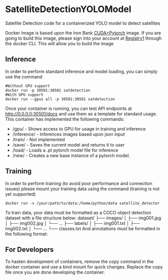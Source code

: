 # SatelliteDetectionYOLOModel
Satellite Detection code for a containerized YOLO model to detect satellites

Docker Image is based upon the Iron Bank [CUDA+Pytorch](https://repo1.dso.mil/dsop/nextgen-federal/mistk/mistk-python-cuda-pytorch) image. If you are going to build this image, please sign into your account at [Registry1](https://registry1.dso.mil/account/sign-in?redirect_url=%2Fharbor%2Fprojects) through the docker CLI. This will allow you to build the image

## Inference
In order to perform standard inference and model loading, you can simply use the command
```
#Without GPU support
docker run -p 30501:30501 satdetection
#With GPU support
docker run --gpus all -p 30501:30501 satdetection
```

Once your container is running, you can test API endpoints at http://0.0.0.0:30501/docs and use them as a template for standard usage. This container has implemented the following commands:

- /gpu/ - Shows access to GPU for usage in training and inference
- /inference/ - Inferences images based upon json input
- /train/ - Not implemented
- /save/ - Saves the current model and returns it to user
- /load/ - Loads a .pt pytorch model file for inference
- /new/ - Creates a new base instance of a pytorch model.  

## Training
In order to perform training (to avoid poor performance and connection issues) please mount your training data using the command (training is not yet supported)
```
docker run -v /your/path/to/data:/home/python/data satellite_detector
```
To train data, your data must be formatted as a COCO object detection dataset with a file structure below:
dataset/ ├── images/ │ ├── img001.jpg │ ├── img002.jpg │ └── ... ├── labels/ │ ├── img001.txt │ ├── img002.txt │ └── ... └── classes.txt
And annotations must be formatted in the following format: 

## For Developers
To hasten development of containers, remove the copy command in the docker container and use a bind mount for quick changes. Replace the copy file once you are done developing the container. 



